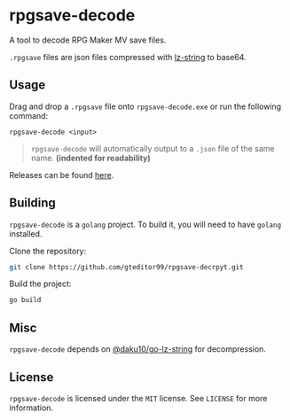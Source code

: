 # rpgsave-decode

A tool to decode RPG Maker MV save files.

`.rpgsave` files are json files compressed with [lz-string](https://pieroxy.net/blog/pages/lz-string/index.html) to base64.

## Usage

Drag and drop a `.rpgsave` file onto `rpgsave-decode.exe` or run the following command:

```
rpgsave-decode <input>
```

> `rpgsave-decode` will automatically output to a `.json` file of the same name. **(indented for readability)**

Releases can be found [here](https://github.com/gteditor99/rpgsave-decode/releases).

## Building

`rpgsave-decode` is a `golang` project. To build it, you will need to have `golang` installed.

Clone the repository:

```bash
git clone https://github.com/gteditor99/rpgsave-decrpyt.git
```

Build the project:

```bash
go build
```

## Misc

`rpgsave-decode` depends on [@daku10/go-lz-string](https://github.com/daku10/go-lz-string) for decompression.

## License

`rpgsave-decode` is licensed under the `MIT` license. See `LICENSE` for more information.
